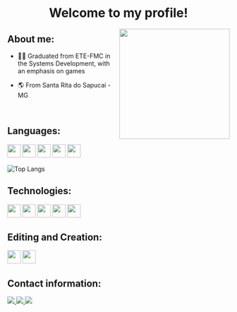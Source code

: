 <h1 align="center"> Welcome to my profile! </h1> <img align="right" width="250" src="https://user-images.githubusercontent.com/96485913/179775128-b3156d39-4569-447c-8044-43fecc212cbe.gif" />


## About me: 
* 👩‍💻 Graduated from ETE-FMC in the Systems Development, with an emphasis on games

* 🌎 From Santa Rita do Sapucai - MG
<br/>

## **Languages:**
<img src="https://cdn.jsdelivr.net/gh/devicons/devicon/icons/javascript/javascript-original.svg" width="30" height="30" />   <img src="https://cdn.jsdelivr.net/gh/devicons/devicon/icons/c/c-original.svg" width="30" height="30" />    <img src="https://cdn.jsdelivr.net/gh/devicons/devicon/icons/csharp/csharp-original.svg" width="30" height="30" />   <img src="https://cdn.jsdelivr.net/gh/devicons/devicon/icons/cplusplus/cplusplus-original.svg" width="30" height="30" />   <img src="https://cdn.jsdelivr.net/gh/devicons/devicon/icons/css3/css3-original.svg" width="30" height="30" />



![Top Langs](https://github-readme-stats.vercel.app/api/top-langs/?username=AnaCSouzaa&theme=dark) 
 
## Technologies:  
<img src="https://cdn.jsdelivr.net/gh/devicons/devicon/icons/arduino/arduino-original.svg" width="30" height="30" /> <img src="https://cdn.jsdelivr.net/gh/devicons/devicon/icons/react/react-original.svg" width="30" height="30"/>  <img src="https://cdn.jsdelivr.net/gh/devicons/devicon/icons/unity/unity-original.svg" width="30" height="30" /> <img src="https://cdn.jsdelivr.net/gh/devicons/devicon/icons/git/git-original.svg"  width="30" height="30" />  <img src="https://cdn.jsdelivr.net/gh/devicons/devicon/icons/vscode/vscode-original.svg" width="30" height="30" />   

## Editing and Creation:
<img src="https://cdn.jsdelivr.net/gh/devicons/devicon/icons/gimp/gimp-original.svg" width="30" height="30" /> <img src="https://cdn.jsdelivr.net/gh/devicons/devicon/icons/canva/canva-original.svg" width="30" height="30" />


## Contact information:
<a href="https://github.com/AnaCSouzaa" alt="github" target="_blank">
<img src="https://img.shields.io/badge/GitHub-000000?&style=flat-square&logo=GitHub&logoColor=white">
<a href="https://www.linkedin.com/in/anacecilia-souza/>" alt="linkedin" target="_blank">
<img src="https://img.shields.io/badge/LinkedIn-%230077B5.svg?&style=flat-square&logo=linkedin&logoColor=white">
<a href="mailto:anaceciams@gmail.com>" alt="gmail" target="_blank">
<img src="https://img.shields.io/badge/-Gmail-FF0000?style=flat-square&labelColor=FF0000&logo=gmail&logoColor"/>
</a>








